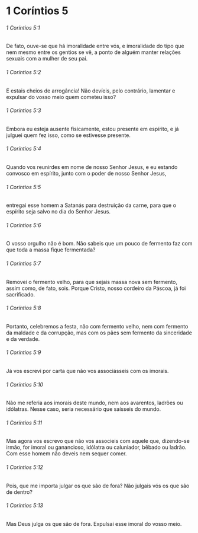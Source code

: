 # 1 Coríntios 5

###### 1 Coríntios 5:1

De fato, ouve-se que há imoralidade entre vós, e imoralidade do tipo que nem mesmo entre os gentios se vê, a ponto de alguém manter relações sexuais com a mulher de seu pai.

###### 1 Coríntios 5:2

E estais cheios de arrogância! Não devíeis, pelo contrário, lamentar e expulsar do vosso meio quem cometeu isso?

###### 1 Coríntios 5:3

Embora eu esteja ausente fisicamente, estou presente em espírito, e já julguei quem fez isso, como se estivesse presente.

###### 1 Coríntios 5:4

Quando vos reunirdes em nome de nosso Senhor Jesus, e eu estando convosco em espírito, junto com o poder de nosso Senhor Jesus,

###### 1 Coríntios 5:5

entregai esse homem a Satanás para destruição da carne, para que o espírito seja salvo no dia do Senhor Jesus.

###### 1 Coríntios 5:6

O vosso orgulho não é bom. Não sabeis que um pouco de fermento faz com que toda a massa fique fermentada?

###### 1 Coríntios 5:7

Removei o fermento velho, para que sejais massa nova sem fermento, assim como, de fato, sois. Porque Cristo, nosso cordeiro da Páscoa, já foi sacrificado.

###### 1 Coríntios 5:8

Portanto, celebremos a festa, não com fermento velho, nem com fermento da maldade e da corrupção, mas com os pães sem fermento da sinceridade e da verdade.

###### 1 Coríntios 5:9

Já vos escrevi por carta que não vos associásseis com os imorais.

###### 1 Coríntios 5:10

Não me referia aos imorais deste mundo, nem aos avarentos, ladrões ou idólatras. Nesse caso, seria necessário que saísseis do mundo.

###### 1 Coríntios 5:11

Mas agora vos escrevo que não vos associeis com aquele que, dizendo-se irmão, for imoral ou ganancioso, idólatra ou caluniador, bêbado ou ladrão. Com esse homem não deveis nem sequer comer.

###### 1 Coríntios 5:12

Pois, que me importa julgar os que são de fora? Não julgais vós os que são de dentro?

###### 1 Coríntios 5:13

Mas Deus julga os que são de fora. Expulsai esse imoral do vosso meio.

